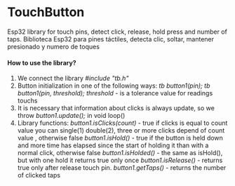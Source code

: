 # TouchButton
Esp32 library for touch pins, detect click, release, hold press and number of taps. Biblioteca Esp32 para pines táctiles, detecta clic, soltar, mantener presionado y numero de toques

#### How to use the library?
1) We connect the library
*#include "tb.h"*
2) Button initialization in one of the following ways:
*tb button1(pin);*
*tb button1(pin, threshold);*
*threshold* - is a tolerance value for readings touchs
3) It is necessary that information about clicks is always update, so we throw
*button1.update();* in void loop()
4) Library functions:
*button1.isClicks(count)* - true if clicks is equal to count value you can single(1) double(2), three or more clicks depend of count value , otherwise false 
*button1.isHold()* - true if the button is held down and more time has elapsed since the start of holding it than with a normal click, otherwise false
*button1.isHolded()* - the same as isHold(), but with one hold it returns true only once
*button1.isRelease()* - returns true only after release touch pin.
*button1.getTaps()* - returns the number of clicked taps
